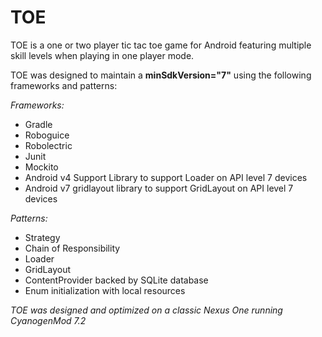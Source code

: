 TOE
=================

TOE is a one or two player tic tac toe game for Android
featuring multiple skill levels when playing in one player mode.

TOE was designed to maintain a **minSdkVersion="7"** using the following frameworks and patterns:

*Frameworks:*

* Gradle
* Roboguice
* Robolectric
* Junit
* Mockito
* Android v4 Support Library to support Loader on API level 7 devices
* Android v7 gridlayout library to support GridLayout on API level 7 devices

*Patterns:*

* Strategy
* Chain of Responsibility
* Loader
* GridLayout
* ContentProvider backed by SQLite database
* Enum initialization with local resources

*TOE was designed and optimized on a classic Nexus One running CyanogenMod 7.2*


